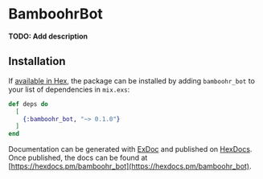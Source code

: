 # BamboohrBot

**TODO: Add description**

## Installation

If [available in Hex](https://hex.pm/docs/publish), the package can be installed
by adding `bamboohr_bot` to your list of dependencies in `mix.exs`:

```elixir
def deps do
  [
    {:bamboohr_bot, "~> 0.1.0"}
  ]
end
```

Documentation can be generated with [ExDoc](https://github.com/elixir-lang/ex_doc)
and published on [HexDocs](https://hexdocs.pm). Once published, the docs can
be found at [https://hexdocs.pm/bamboohr_bot](https://hexdocs.pm/bamboohr_bot).

